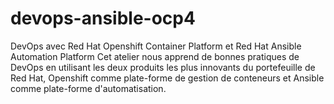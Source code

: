 # devops-ansible-ocp4

DevOps avec Red Hat Openshift Container Platform et Red Hat Ansible Automation Platform
Cet atelier nous apprend de bonnes pratiques de DevOps en utilisant les deux produits les plus innovants du portefeuille de Red Hat, Openshift comme plate-forme de gestion de conteneurs et Ansible comme plate-forme d'automatisation.
